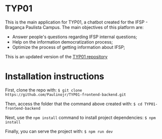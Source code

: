 # TYP01
This is the main application for TYP01, a chatbot created for the IFSP - Bragança Paulista Campus.
The main objectives of this platform are:
  - Answer people's questions regarding IFSP internal questions;
  - Help on the information democratization process;
  - Optimize the process of getting information about IFSP;

This is an updated version of the [TYP01 repository](https://github.com/Paulinojr/TYP01-old-)

# Installation instructions

  First, clone the repo with:
    ```
    $ git clone https://github.com/Paulinojr/TYP01-frontend-backend.git
    ```

  Then, access the folder that the command above created with:
    ```
    $ cd TYP01-frontend-backend
    ```

  Next, use the `npm install` command to install project dependencies:
    ```
    $ npm install
    ```

 Finally, you can serve the project with:
    ```
    $ npm run dev
    ```
